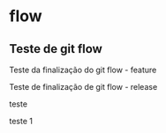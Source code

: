 # flow
## Teste de git flow

Teste da finalização do git flow - feature

Teste de finalização de git flow - release

teste

teste 1